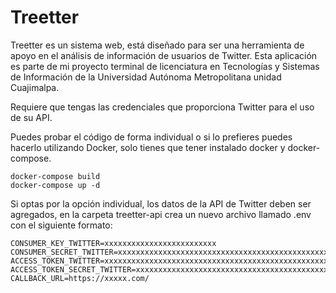 # Treetter
Treetter es un sistema web, está diseñado para ser una herramienta de apoyo en el análisis de información de usuarios de Twitter. Esta aplicación es parte de mi proyecto terminal de licenciatura en Tecnologías y Sistemas de Información de la Universidad Autónoma Metropolitana unidad Cuajimalpa.

Requiere que tengas las credenciales que proporciona Twitter para el uso de su API.

Puedes probar el código de forma individual o si lo prefieres puedes hacerlo utilizando Docker, solo tienes que tener instalado docker y docker-compose.
```
docker-compose build
docker-compose up -d
```

Si optas por la opción individual, los datos de la API de Twitter deben ser agregados, en la carpeta treetter-api crea un nuevo archivo llamado .env con el siguiente formato:

```
CONSUMER_KEY_TWITTER=xxxxxxxxxxxxxxxxxxxxxxxxx
CONSUMER_SECRET_TWITTER=xxxxxxxxxxxxxxxxxxxxxxxxxxxxxxxxxxxxxxxxxxxxxxxxxx
ACCESS_TOKEN_TWITTER=xxxxxxxxxxxxxxxxxxxxxxxxxxxxxxxxxxxxxxxxxxxxxxxxxx
ACCESS_TOKEN_SECRET_TWITTER=xxxxxxxxxxxxxxxxxxxxxxxxxxxxxxxxxxxxxxxxxxxxx
CALLBACK_URL=https://xxxxx.com/
```
